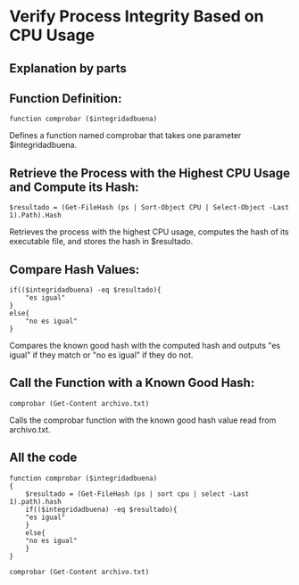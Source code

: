 # Verify Process Integrity Based on CPU Usage

## Explanation by parts

## Function Definition:
```
function comprobar ($integridadbuena)
```
Defines a function named comprobar that takes one parameter $integridadbuena.

## Retrieve the Process with the Highest CPU Usage and Compute its Hash:
```
$resultado = (Get-FileHash (ps | Sort-Object CPU | Select-Object -Last 1).Path).Hash
```
Retrieves the process with the highest CPU usage, computes the hash of its executable file, and stores the hash in $resultado.

## Compare Hash Values:
```
if(($integridadbuena) -eq $resultado){
    "es igual"
}
else{
    "no es igual"
}

```
Compares the known good hash with the computed hash and outputs "es igual" if they match or "no es igual" if they do not.

## Call the Function with a Known Good Hash:
```
comprobar (Get-Content archivo.txt)

```
Calls the comprobar function with the known good hash value read from archivo.txt.

## All the code
```
function comprobar ($integridadbuena)
{
    $resultado = (Get-FileHash (ps | sort cpu | select -Last 1).path).hash
    if(($integridadbuena) -eq $resultado){
    "es igual"
    }
    else{
    "no es igual"
    }
}

comprobar (Get-Content archivo.txt)

```
